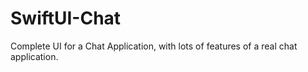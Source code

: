 # SwiftUI-Chat
Complete UI for a Chat Application, with lots of features of a real chat application.
